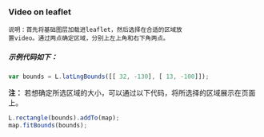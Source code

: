 ### Video on leaflet
```text
说明：首先将基础图层加载进leaflet，然后选择在合适的区域放
置video。通过两点确定区域，分别上左上角和右下角两点。
```
##### 示例代码如下：
```javascript
var bounds = L.latLngBounds([[ 32, -130], [ 13, -100]]);
```
**注：**
若想确定所选区域的大小，可以通过以下代码，将所选择的区域展示在页面上。
```javascript
L.rectangle(bounds).addTo(map);
map.fitBounds(bounds);
```